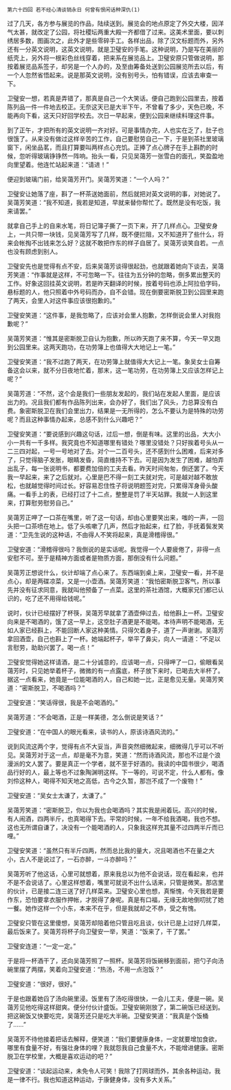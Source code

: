     第六十四回 若不经心清谈销永日 何曾有恨闲话种深仇(1) 

   过了几天，各方参与展览的作品，陆续送到。展览会的地点原定了外交大楼，因洋气太甚，就改定了公园，将社稷坛两重大殿一齐都借了过来。这美术里面，要以刺绣居多数，图画次之，此外才是些零碎手工。各样出品，除了汉文标题而外，另外还有一分英文说明，这英文说明，就是卫璧安的手笔。这种说明，乃是写在美丽的纸壳上，另外将一根彩色丝线穿着，把来系在展览品上。卫璧安原只管做说明，那按着展览品系签子，却另是一个人办的，及至由筹备处送到公园展览所去以后，有一个人忽然省悟起来。说是那英文说明，没有别号头，怕有错误，应该去审查一下。

   卫璧安一想，若真是弄错了，那真是自己一个大笑话。便自己跑到公园里去，按着陈列品一件一件地去校正。无奈这天已是大半下午，不曾看了多少，天色已晚，不能再向下看，这天只好回学校去。次日一早起来，便到公园来继续料理这件事。

   到了正午，才把所有的英文说明一齐对好。可是事情办完，人也实在乏了，肚子也很饿了。从来没有做过这样辛苦的工作，自己要慰劳自己一下，于是到茶社里玻璃窗下，闲坐品茗，而且打算要叫两样点心充饥。正捧了点心牌子在手上斟酌的时候，忽听得玻璃铮铮然一阵响。抬头一看，只见吴蔼芳一张雪白的面孔，笑盈盈地向里望着。他连忙站起来道：“请进！”

   便迎到玻璃门前，给吴蔼芳开门。吴蔼芳笑道：“一个人吗？”

   卫璧安让她落了座，斟了一杯茶送她面前，然后就把对英文说明的事，对她说了。吴蔼芳笑道：“我不知道，我若是知道，早就来替你帮忙了。既然是没有吃饭，我来请罢。”

   就拿自己手上的自来水笔，将日记簿子撕了一页下来，开了几样点心。卫璧安身上，一共只带一块钱，见吴蔼芳写了几样，既不便拦阻，又不知道开了些什么，将来会帐掏不出钱来怎么好？这就不敢把作东的样子自居了。吴蔼芳谈笑自若。一点也没有顾虑到别人。

   卫璧安先也是觉得有点不安，后来吴蔼芳谈得很起劲，也就跟着她向下谈去，吴蔼芳笑道：“作事就是这样，不可忽略一下。往往为五分钟的忽略，倒多累出整天的工作。好象这回挂英文说明，若是昨天翻译的时候，按着号码也添上阿拉伯字码，悬标题的人，他只照着中外号码而办，自不会错。现在倒要密斯脱卫到公园里来跑了两天，会里人对这件事应该很抱歉的。”

   卫璧安笑道：“这件事，是我忽略了，应该对会里人抱歉，怎样倒说会里人对我抱歉呢？”

   吴蔼芳笑道：“惟其是密斯脱卫自认为抱歉，所以昨天跑了来不算，今天一早又跑到公园里来。这两天跑功，在功劳簿上也值得大大地记上一笔。”

   卫璧安笑道：“我不过跑了两天，在功劳簿上就值得大大记上一笔。象吴女士自筹备这会以来，就不分日夜地忙着，那末，这一笔功劳，在功劳簿上又应该怎样记上呢？”

   吴蔼芳道：“不然，这个会是我们一些朋友发起的，我们站在发起人里面，是应该出力的。况且我们都有作品陈列出来，会办好了，我们出了风头，力总算没有白费。象密斯脱卫在我们会里出力，结果是一无所得的，怎么不要认为是特殊的功劳呢？而且这种事情办起来，总感不到什么兴趣吧？”

   卫璧安笑道：“要说感到兴趣这句话，过后一想，倒是有味。这里的出品，大大小小一共有一千多样。我究竟也不知道哪里有错处？哪里没错处？只好挨着号头从一二三四对起，一号一号地对了去。对个一二百号头，还不感到什么困难，后来对多了，只觉得脑子发胀，眼睛发昏，简直维持不下去。可是因为发生了困难，越怕弄出乱子，每一张说明书，都要费加倍的工夫去看。昨天时间匆匆，倒还罢了。今天我一早起来，来了之后就对。心里是巴不得一刻工夫就对完，可是越对越不敢放松，也就越觉得时间过长。好容易忍住性子将说明题签对完，只累得浑身骨头酸痛。一看手上的表，已经打过了十二点，整整是罚了半天站罪。我就一人到这里来，打算慰劳慰劳自己。”

   吴蔼芳正呷了一口茶在嘴里，听了这一句话，却由心里要笑出来，嗤的一声，一回头把一口茶喷在地上。低了头咳嗽了几声，然后才抬起来，红了脸，手抚着鬓发笑道：“卫先生说的这种话，不由得人不笑将起来，真是滑稽得很。”

   卫璧安道：“滑稽得很吗？我倒说的是实话呢。我觉得一个人要疲倦了，非得一点安慰不可。至于是精神方面或者是物质方面，那倒没有什么问题。”

   吴蔼芳正想说什么，伙计却端了点心来了。东西端到桌上来，卫璧安一看，并不是点心，却是两碟凉菜，又是一小壶酒。吴蔼芳笑道：“我怕密斯脱卫客气，所以事先并没有征求同意，我就叫他预备了一点菜。这里的茶社酒馆，大概家兄们都已认识的，吃了还不用得给钱呢。”

   说时，伙计已经摆好了杯筷，吴蔼芳早就拿了酒壶伸过去，给他斟上一杯。卫璧安向来是不喝酒的，饿了这一早上，这空肚子酒更是不能喝。本待声明不能喝酒，无如人家已经斟上，不能回断人家这种美情。只得欠着身子，道了一声谢谢。吴蔼芳拿回酒壶，自己也斟上了一杯。她端起杯子，举平了鼻尖，向人一请道：“不足以言慰劳，助助兴罢了。喝一点！”

   卫璧安觉得她这样请酒，是二十分诚意的，应该喝一点，只得呷了一口，偷眼看吴蔼芳时，只见她举着杯子，微微的有一点露底，杯子放下来时，已喝去大半杯了。据这一点看来，她竟是一位能喝酒的人，自己和她一比，正是愈见无量。吴蔼芳笑道：“密斯脱卫，不喝酒吗？”

   卫璧安道：“笑话得很，我是不会喝酒的。”

   吴蔼芳道：“不会喝酒，正是一样美德，怎么倒说是笑话？”

   卫璧安道：“在中国人的眼光看来，读书的人，原该诗酒风流的。”

   说到风流这两个字，觉得有点不大妥当，声音突然细微起来，细微得几乎可以不听见。吴蔼芳对于这一点，却是毫不为意，笑道：“然而诗酒风流，那也不过是个浪漫派的文人罢了。要是真正一个学者，就不至于好酒的。我读的中国书很少，喝酒品行好的人，最上等也不过象陶渊明这样。下一等的，可说不定，什么人都有。像刘伶这种人，喝得不知天地之高低，古今之久暂，那岂不成了一个废物！”

   卫璧安道：“吴女士太谦了，太谦了。”

   吴蔼芳笑道：“密斯脱卫，你以为我也会喝酒吗？其实我是闹着玩。高兴的时候，有人闹酒，四两半斤，也真喝得下去。平常的时候，一年不给我酒喝，我也不想。这也无所谓自谦了，决没有一个能喝酒的人，只象我这样充其量不过四两半斤而已哩。”

   卫璧安笑道：“虽然只有半斤四两，然而总比我的量大，况且喝酒也不在量之大小，古人不是说过了，一石亦醉，一斗亦醉吗？”

   吴蔼芳听了他这话，心里可就想着，原来我总以为他不会说话，现在看起来，也并不是不会说话了。心里这样想着，嘴里可就说不出什么话来，只管是微笑。那店里的伙计，已是接二连三送了好几样菜来。卫璧安心里也想，真惭愧，今天我若是要作东，恐怕要拿衣服作押帐，才脱得了身呢。真是有口福，无缘无故地倒叨扰了她一餐。她作这样一个小东，本来不在乎，但是我就却之不恭，受之有愧。

   卫璧安只管在这里傻想，吴蔼芳却陪着他只管且吃且谈，伙计已是上过好几样菜，最后饭来了。吴蔼芳将杯子向卫璧安一举，笑道：“饭来了，干了罢。”

   卫璧安连道：“一定一定。”

   于是将一杯酒干了，还向吴蔼芳照了一照杯。吴蔼芳将饭碗移到面前，把勺子向汤碗里摆了两摆，笑着向卫璧安道：“热汤，不用一点泡饭？”

   卫璧安道：“很好，很好。”

   于是也跟着她舀了汤向碗里浸。饭里有了汤吃得很快，一会儿工夫，便是一碗。吴蔼芳见他吃得这样甜爽。便分付伙计盛饭。卫璧安碗刚放了，第二碗饭已经送到。把这碗饭又快要吃完，吴蔼芳还只是吃大半碗。卫璧安笑道：“我真是个饭桶了……”

   吴蔼芳不待他接着把话去解释，便笑道：“我们要健康身体，一定就要增加食欲，哪里有食量不好，有强壮身体的哩？我就怨我自己食量不大，不能增进健康。密斯脱卫在学校里，大概是喜欢运动的吧？”

   卫璧安道：“谈起运动来，未免令人可笑！我除了打网球而外，其余各种运动，我是一律不行。我也知道这种运动，于康健身体，没有多大关系。”

